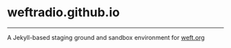 # weftradio.github.io
---
A Jekyll-based staging ground and sandbox environment for [weft.org](http://weft.org)